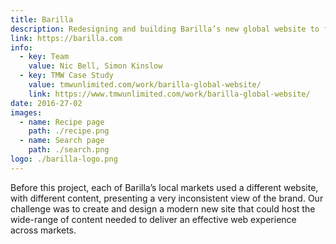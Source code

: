 ```yaml
---
title: Barilla
description: Redesigning and building Barilla’s new global website to fulfil the variety of needs of their 30+ local markets.
link: https://barilla.com
info:
  - key: Team
    value: Nic Bell, Simon Kinslow
  - key: TMW Case Study
    value: tmwunlimited.com/work/barilla-global-website/
    link: https://www.tmwunlimited.com/work/barilla-global-website/
date: 2016-27-02
images:
  - name: Recipe page
    path: ./recipe.png
  - name: Search page
    path: ./search.png
logo: ./barilla-logo.png
---
```


Before this project, each of Barilla’s local markets used a different website, with different content, presenting a very inconsistent view of the brand. Our challenge was to create and design a modern new site that could host the wide-range of content needed to deliver an effective web experience across markets.
